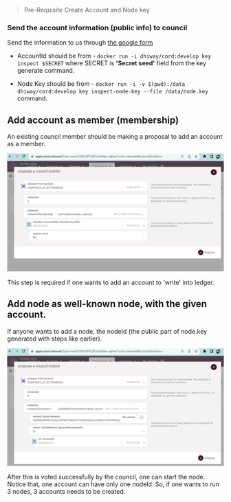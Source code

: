 > Pre-Requisite
> Create Account and Node key

### Send the account information (public info) to council

Send the information to us through [the google form](https://forms.gle/DXyZR9xj4LseJy1H9)

* AccountId should be from - `docker run -i dhiway/cord:develop key inspect $SECRET` where SECRET is **'Secret seed'** field from the key generate command.

* Node Key should be from - `docker run -i -v $(pwd):/data dhiway/cord:develop key inspect-node-key --file /data/node.key` command.


## Add account as member (membership)

An existing council member should be making a proposal to add an account as a member.

![Membership](./images/network-membership.png)

This step is required if one wants to add an account to 'write' into ledger.

## Add node as well-known node, with the given account.

If anyone wants to add a node, the nodeId (the public part of node.key generated with steps like earlier).

![NetworkNode](./images/well-known-node.png)

After this is voted successfully by the council, one can start the node. Notice that, one account can have only one nodeId. So, if one wants to run 3 nodes, 3 accounts needs to be created.
